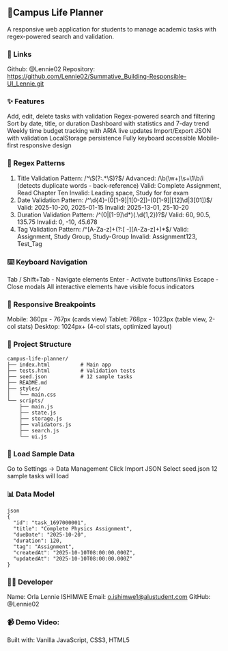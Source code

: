 ## 📔Campus Life Planner

A responsive web application for students to manage academic tasks with regex-powered search and validation.

### 🔗 Links

Github: @Lennie02
Repository: https://github.com/Lennie02/Summative_Building-Responsible-UI_Lennie.git

### ✨ Features

Add, edit, delete tasks with validation
Regex-powered search and filtering
Sort by date, title, or duration
Dashboard with statistics and 7-day trend
Weekly time budget tracking with ARIA live updates
Import/Export JSON with validation
LocalStorage persistence
Fully keyboard accessible
Mobile-first responsive design

### 🔐 Regex Patterns

1. Title Validation
Pattern: /^\S(?:.*\S)?$/
Advanced: /\b(\w+)\s+\1\b/i (detects duplicate words - back-reference)
Valid: Complete Assignment, Read Chapter Ten
Invalid:  Leading space, Study for for exam
2. Date Validation
Pattern: /^\d{4}-(0[1-9]|1[0-2])-(0[1-9]|[12]\d|3[01])$/
Valid: 2025-10-20, 2025-01-15
Invalid: 2025-13-01, 25-10-20
3. Duration Validation
Pattern: /^(0|[1-9]\d*)(\.\d{1,2})?$/
Valid: 60, 90.5, 135.75
Invalid: 0, -10, 45.678
4. Tag Validation
Pattern: /^[A-Za-z]+(?:[ -][A-Za-z]+)*$/
Valid: Assignment, Study Group, Study-Group
Invalid: Assignment123, Test_Tag

### ⌨️ Keyboard Navigation

Tab / Shift+Tab - Navigate elements
Enter - Activate buttons/links
Escape - Close modals
All interactive elements have visible focus indicators

### 📱 Responsive Breakpoints

Mobile: 360px - 767px (cards view)
Tablet: 768px - 1023px (table view, 2-col stats)
Desktop: 1024px+ (4-col stats, optimized layout)

### 📁 Project Structure
~~~
campus-life-planner/
├── index.html          # Main app
├── tests.html          # Validation tests
├── seed.json           # 12 sample tasks
├── README.md
├── styles/
│   └── main.css
└── scripts/
    ├── main.js
    ├── state.js
    ├── storage.js
    ├── validators.js
    ├── search.js
    └── ui.js
~~~
### 💾 Load Sample Data

Go to Settings → Data Management
Click Import JSON
Select seed.json
12 sample tasks will load

### 📊 Data Model
~~~
json
{
  "id": "task_1697000001",
  "title": "Complete Physics Assignment",
  "dueDate": "2025-10-20",
  "duration": 120,
  "tag": "Assignment",
  "createdAt": "2025-10-10T08:00:00.000Z",
  "updatedAt": "2025-10-10T08:00:00.000Z"
}
~~~
### 👨‍💻 Developer

Name: Orla Lennie ISHIMWE
Email: o.ishimwe1@alustudent.com
GitHub: @Lennie02

### 📹 Demo Video:

Built with: Vanilla JavaScript, CSS3, HTML5 




